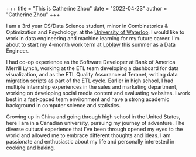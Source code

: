 +++ 
title = "This is Catherine Zhou"
date = "2022-04-23" 
author = "Catherine Zhou" 
+++

I am a 3rd year CS/Data Science student, minor in Combinatorics & Optimization and Psychology, at the [University of Waterloo](http://uwaterloo.ca/). I would like to work in data engineering and machine learning for my future career. I'm about to start my 4-month work term at [Loblaw](http://loblaw.ca) this summer as a Data Engineer.

I had co-op experience as the Software Developer at Bank of America Merrill Lynch, working at the ETL team developing a dashboard for data visualization, and as the ETL Quality Assurance at Teranet, writing data migration scripts as part of the ETL cycle. Earlier in high school, I had multiple internship experiences in the sales and marketing department, working on developing social media content and evaluating websites. I work best in a fast-paced team environment and have a strong academic background in computer science and statistics.

Growing up in China and going through high school in the United States, here I am in a Canadian university, pursuing my journey of adventure. The diverse cultural experience that I’ve been through opened my eyes to the world and allowed me to embrace different thoughts and ideas. I am passionate and enthusiastic about my life and personally interested in cooking and baking.
